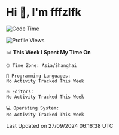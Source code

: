 # Hi 👋, I'm fffzlfk

<!--START_SECTION:waka-->
![Code Time](http://img.shields.io/badge/Code%20Time-970%20hrs%202%20mins-blue)

![Profile Views](http://img.shields.io/badge/Profile%20Views-0-blue)

📊 **This Week I Spent My Time On** 

```text
🕑︎ Time Zone: Asia/Shanghai

💬 Programming Languages: 
No Activity Tracked This Week

🔥 Editors: 
No Activity Tracked This Week

💻 Operating System: 
No Activity Tracked This Week
```


 Last Updated on 27/09/2024 06:16:38 UTC
<!--END_SECTION:waka-->
